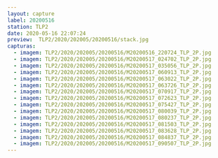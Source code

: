 ```yaml
---
layout: capture
label: 20200516
station: TLP2
date: 2020-05-16 22:07:24
preview:  TLP2/2020/202005/20200516/stack.jpg
capturas:
  - imagem: TLP2/2020/202005/20200516/M20200516_220724_TLP_2P.jpg
  - imagem: TLP2/2020/202005/20200516/M20200517_024702_TLP_2P.jpg
  - imagem: TLP2/2020/202005/20200516/M20200517_035056_TLP_2P.jpg
  - imagem: TLP2/2020/202005/20200516/M20200517_060913_TLP_2P.jpg
  - imagem: TLP2/2020/202005/20200516/M20200517_063022_TLP_2P.jpg
  - imagem: TLP2/2020/202005/20200516/M20200517_063726_TLP_2P.jpg
  - imagem: TLP2/2020/202005/20200516/M20200517_070917_TLP_2P.jpg
  - imagem: TLP2/2020/202005/20200516/M20200517_072623_TLP_2P.jpg
  - imagem: TLP2/2020/202005/20200516/M20200517_075427_TLP_2P.jpg
  - imagem: TLP2/2020/202005/20200516/M20200517_080039_TLP_2P.jpg
  - imagem: TLP2/2020/202005/20200516/M20200517_080237_TLP_2P.jpg
  - imagem: TLP2/2020/202005/20200516/M20200517_081503_TLP_2P.jpg
  - imagem: TLP2/2020/202005/20200516/M20200517_083628_TLP_2P.jpg
  - imagem: TLP2/2020/202005/20200516/M20200517_084837_TLP_2P.jpg
  - imagem: TLP2/2020/202005/20200516/M20200517_090507_TLP_2P.jpg
---
```

